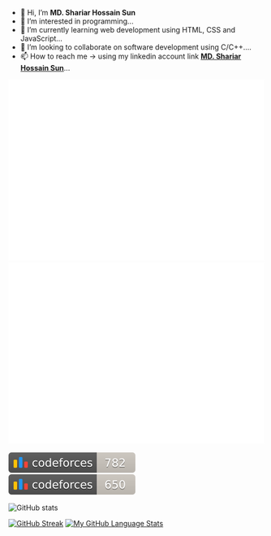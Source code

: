 - 👋 Hi, I’m **MD. Shariar Hossain Sun**
- 👀 I’m interested in programming...
- 🌱 I’m currently learning web development using HTML, CSS and JavaScript...
- 💞️ I’m looking to collaborate on software development using C/C++....
- 📫 How to reach me -> using my linkedin account link  **[MD. Shariar Hossain Sun](https://www.linkedin.com/in/md-shariar-hossain-sun-aa77621ab/)**...


![](https://raw.githubusercontent.com/MDShariarHossainSun/Codeforces-Stats/main/output/light_card.svg#gh-dark-mode-only)
![](https://raw.githubusercontent.com/MDShariarHossainSun/Codeforces-Stats/main/output/light_card.svg)


![](https://raw.githubusercontent.com/MDShariarHossainSun/Codeforces-Stats/main/output/max_rating.svg)
![](https://raw.githubusercontent.com/MDShariarHossainSun/Codeforces-Stats/main/output/rating.svg)

<!---
MDShariarHossainSun/MDShariarHossainSun is a ✨ special ✨ repository because its `README.md` (this file) appears on your GitHub profile.
You can click the Preview link to take a look at your changes.
--->
 ![GitHub stats](https://github-readme-stats.vercel.app/api?username=MDShariarHossainSun&theme=gotham&show_icons=true&count_private=true&hide_title=true&hide_border=true)

[![GitHub Streak](https://github-readme-streak-stats.herokuapp.com/?user=MDShariarHossainSun&theme=dark)](https://github.com/MDShariarHossainSun/github-readme-streak-stats)
[![My GitHub Language Stats](https://github-readme-stats.vercel.app/api/top-langs/?username=MDShariarHossainSun&langs_count=5&theme=tokyonight)]()

